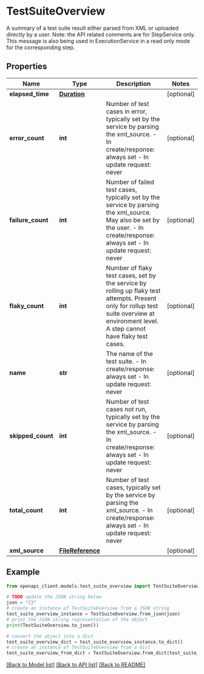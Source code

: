 # TestSuiteOverview

A summary of a test suite result either parsed from XML or uploaded directly by a user. Note: the API related comments are for StepService only. This message is also being used in ExecutionService in a read only mode for the corresponding step.

## Properties

Name | Type | Description | Notes
------------ | ------------- | ------------- | -------------
**elapsed_time** | [**Duration**](Duration.md) |  | [optional] 
**error_count** | **int** | Number of test cases in error, typically set by the service by parsing the xml_source. - In create/response: always set - In update request: never | [optional] 
**failure_count** | **int** | Number of failed test cases, typically set by the service by parsing the xml_source. May also be set by the user. - In create/response: always set - In update request: never | [optional] 
**flaky_count** | **int** | Number of flaky test cases, set by the service by rolling up flaky test attempts. Present only for rollup test suite overview at environment level. A step cannot have flaky test cases. | [optional] 
**name** | **str** | The name of the test suite. - In create/response: always set - In update request: never | [optional] 
**skipped_count** | **int** | Number of test cases not run, typically set by the service by parsing the xml_source. - In create/response: always set - In update request: never | [optional] 
**total_count** | **int** | Number of test cases, typically set by the service by parsing the xml_source. - In create/response: always set - In update request: never | [optional] 
**xml_source** | [**FileReference**](FileReference.md) |  | [optional] 

## Example

```python
from openapi_client.models.test_suite_overview import TestSuiteOverview

# TODO update the JSON string below
json = "{}"
# create an instance of TestSuiteOverview from a JSON string
test_suite_overview_instance = TestSuiteOverview.from_json(json)
# print the JSON string representation of the object
print(TestSuiteOverview.to_json())

# convert the object into a dict
test_suite_overview_dict = test_suite_overview_instance.to_dict()
# create an instance of TestSuiteOverview from a dict
test_suite_overview_from_dict = TestSuiteOverview.from_dict(test_suite_overview_dict)
```
[[Back to Model list]](../README.md#documentation-for-models) [[Back to API list]](../README.md#documentation-for-api-endpoints) [[Back to README]](../README.md)


